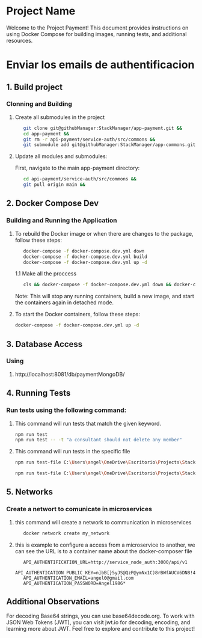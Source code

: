 # Project Name

Welcome to the Project Payment! This document provides instructions on using Docker Compose for building images, running tests, and additional resources.

# Enviar los emails de authentificacion

## 1. Build project

### Clonning and Building

1. Create all submodules in the project

   ```bash
      git clone git@githubManager:StackManager/app-payment.git &&
      cd app-payment &&
      git rm -r api-payment/service-auth/src/commons &&
      git submodule add git@githubManager:StackManager/app-commons.git api-web/service-web/src/commons &&

   ```

2. Update all modules and submodules:

   First, navigate to the main app-payment directory:

   ```bash
      cd api-payment/service-auth/src/commons &&
      git pull origin main &&
   ```

## 2. Docker Compose Dev

### Building and Running the Application

1. To rebuild the Docker image or when there are changes to the package, follow these steps:

   ```bash
      docker-compose -f docker-compose.dev.yml down
      docker-compose -f docker-compose.dev.yml build
      docker-compose -f docker-compose.dev.yml up -d
   ```

   1.1 Make all the proccess

   ```bash
      cls && docker-compose -f docker-compose.dev.yml down && docker-compose -f docker-compose.dev.yml build && docker-compose -f docker-compose.dev.yml up -d
   ```

   Note: This will stop any running containers, build a new image, and start the containers again in detached mode.

2. To start the Docker containers, follow these steps:
   ```bash
   docker-compose -f docker-compose.dev.yml up -d
   ```

## 3. Database Access

### Using

1. http://localhost:8081/db/paymentMongoDB/

## 4. Running Tests

### Run tests using the following command:

1. This command will run tests that match the given keyword.

   ```bash
   npm run test
   npm run test -- -t "a consultant should not delete any member"
   ```

2. This command will run tests in the specific file

   ```bash
   npm run test-file C:\Users\angel\OneDrive\Escritorio\Projects\StackManager\app-payment\api-payment\src\services\InstitutionSubscription\__test__\client\ClientSubscriptionCalculatePayment.test.ts

   npm run test-file C:\Users\angel\OneDrive\Escritorio\Projects\StackManager\app-payment\api-payment\src\services\InstitutionSubscription\__test__\client\ClientSubscriptionUpdate.test

   ```

## 5. Networks

### Create a networt to comunicate in microservices

1. this command will create a network to communication in microservices

   ```bash
      docker network create my_network
   ```

2. this is example to configure a access from a microservice to another, we can see the URL is to a container name about the docker-composer file

   ```bahs
      API_AUTHENTIFICATION_URL=http://service_node_auth:3000/api/v1
      API_AUTHENTICATION_PUBLIC_KEY=n]bB[}5yJS@QzP@ymNx1C)8rBWfAUCV6DN8!4h%x<l+o(H
      API_AUTHENTICATION_EMAIL=angel0@gmail.com
      API_AUTHENTICATION_PASSWORD=Angel1986*
   ```

## Additional Observations

For decoding Base64 strings, you can use base64decode.org.
To work with JSON Web Tokens (JWT), you can visit jwt.io for decoding, encoding, and learning more about JWT.
Feel free to explore and contribute to this project!
